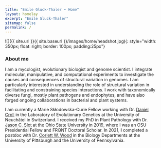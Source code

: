 ```yaml
---
title: "Emile Gluck-Thaler ~ Home"
layout: homelay
excerpt: "Emile Gluck-Thaler"
sitemap: false
permalink: /
---
```


![]({{ site.url }}{{ site.baseurl }}/images/home/headshot.jpg){: style="width: 350px; float: right; border: 100px; padding:25px"}

### About me

I am a mycologist, evolutionary biologist and genome scientist. I integrate molecular, manipulative, and computational experiments to investigate the causes and consequences of structural variation in genomes. I am particularly interested in understanding the role of structural variation in facilitating and constraining species interactions. I work with taxonomically diverse fungi, mostly plant pathogens and endophytes, and have also forged ongoing collaborations in bacterial and plant systems. 

I am currently a Marie Skłodowska-Curie Fellow working with Dr. [Daniel Croll](http://www.pathogen-genomics.org/) in the Laboratory of Evolutionary Genetics at the University of Neuchâtel in Switzerland. I received my PhD in Plant Pathology with Dr. [Jason C. Slot](https://u.osu.edu/slot.1/) at the Ohio State University in 2019, where I was an OSU Presidential Fellow and FRQNT Doctoral Scholar. In 2021, I completed a postdoc with Dr. [Corlett W. Wood](https://www.the-wood-lab.net/) in the Biology Departments at the University of Pittsburgh and the University of Pennsylvania. 